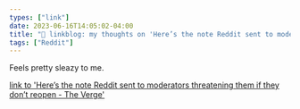 ```yaml
---
types: ["link"]
date: 2023-06-16T14:05:02-04:00
title: "🔗 linkblog: my thoughts on 'Here’s the note Reddit sent to moderators threatening them if they don’t reopen - The Verge'"
tags: ["Reddit"]
---
```

Feels pretty sleazy to me.  
 

[link to 'Here’s the note Reddit sent to moderators threatening them if they don’t reopen - The Verge'](https://www.theverge.com/2023/6/16/23763538/reddit-blackout-api-protest-mod-replacement-threat)
